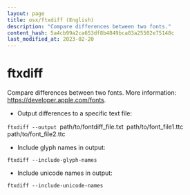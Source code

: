 ```yaml
---
layout: page
title: osx/ftxdiff (English)
description: "Compare differences between two fonts."
content_hash: 5a4cb99a2ca653df8b4849bca83a25502e75148c
last_modified_at: 2023-02-20
---
```

# ftxdiff

Compare differences between two fonts.
More information: <https://developer.apple.com/fonts>.

- Output differences to a specific text file:

`ftxdiff --output `<span class="tldr-var badge badge-pill bg-dark-lm bg-white-dm text-white-lm text-dark-dm font-weight-bold">path/to/fontdiff_file.txt</span>` `<span class="tldr-var badge badge-pill bg-dark-lm bg-white-dm text-white-lm text-dark-dm font-weight-bold">path/to/font_file1.ttc</span>` `<span class="tldr-var badge badge-pill bg-dark-lm bg-white-dm text-white-lm text-dark-dm font-weight-bold">path/to/font_file2.ttc</span>

- Include glyph names in output:

`ftxdiff --include-glyph-names`

- Include unicode names in output:

`ftxdiff --include-unicode-names`
